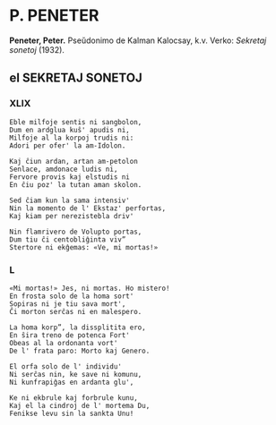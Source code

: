 # P. PENETER

**Peneter, Peter.** Pseŭdonimo de Kalman Kalocsay, k.v. Verko: *Sekretaj sonetoj* (1932).


## el SEKRETAJ SONETOJ

### XLIX

    Eble milfoje sentis ni sangbolon,
    Dum en ardglua kuŝ' apudis ni,
    Milfoje al la korpoj trudis ni:
    Adori per ofer' la am-Idolon.

    Kaj ĉiun ardan, artan am-petolon
    Senlace, amdonace ludis ni,
    Fervore provis kaj elstudis ni
    En ĉiu poz' la tutan aman skolon.

    Sed ĉiam kun la sama intensiv'
    Nin la momento de l' Ekstaz' perfortas,
    Kaj kiam per nerezistebla driv'

    Nin flamrivero de Volupto portas,
    Dum tiu ĉi centobliĝinta viv”
    Stertore ni ekĝemas: «Ve, mi mortas!»

### L

    «Mi mortas!» Jes, ni mortas. Ho mistero!
    En frosta solo de la homa sort'
    Sopiras ni je tiu sava mort',
    Ĉi morton serĉas ni en malespero.

    La homa korp”, la dissplitita ero,
    En ŝira treno de potenca Fort'
    Obeas al la ordonanta vort'
    De l' frata paro: Morto kaj Genero.

    El orfa solo de l' individu'
    Ni serĉas nin, ke save ni komunu,
    Ni kunfrapiĝas en ardanta glu',

    Ke ni ekbrule kaj forbrule kunu,
    Kaj el la cindroj de l' mortema Du,
    Fenikse levu sin la sankta Unu!
